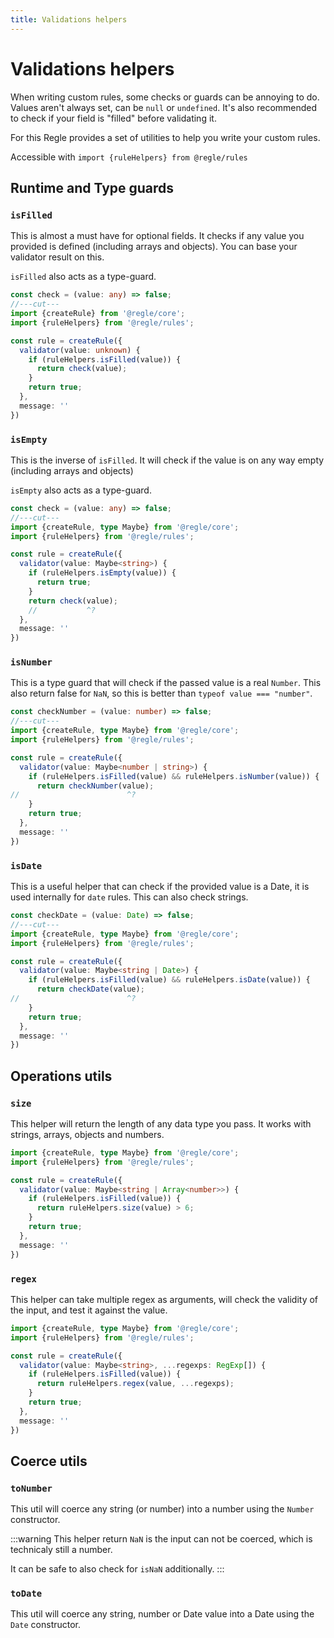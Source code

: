 ```yaml
---
title: Validations helpers
---
```


# Validations helpers

When writing custom rules, some checks or guards can be annoying to do. Values aren't always set, can be `null` or `undefined`.
It's also recommended to check if your field is "filled" before validating it.

For this Regle provides a set of utilities to help you write your custom rules.

Accessible with `import {ruleHelpers} from @regle/rules`

## Runtime and Type guards

### `isFilled`

This is almost a must have for optional fields. It checks if any value you provided is defined (including arrays and objects).
You can base your validator result on this.

`isFilled` also acts as a type-guard.

```ts twoslash
const check = (value: any) => false;
//---cut---
import {createRule} from '@regle/core';
import {ruleHelpers} from '@regle/rules';

const rule = createRule({
  validator(value: unknown) {
    if (ruleHelpers.isFilled(value)) {
      return check(value);
    }
    return true;
  },
  message: ''
})
```

### `isEmpty`

This is the inverse of `isFilled`. It will check if the value is on any way empty (including arrays and objects)

`isEmpty` also acts as a type-guard.

```ts twoslash
const check = (value: any) => false;
//---cut---
import {createRule, type Maybe} from '@regle/core';
import {ruleHelpers} from '@regle/rules';

const rule = createRule({
  validator(value: Maybe<string>) {
    if (ruleHelpers.isEmpty(value)) {
      return true;
    }
    return check(value);
    //           ^?
  },
  message: ''
})
```


### `isNumber`

This is a type guard that will check if the passed value is a real `Number`.
This also return false for `NaN`, so this is better than `typeof value === "number"`.

```ts twoslash
const checkNumber = (value: number) => false;
//---cut---
import {createRule, type Maybe} from '@regle/core';
import {ruleHelpers} from '@regle/rules';

const rule = createRule({
  validator(value: Maybe<number | string>) {
    if (ruleHelpers.isFilled(value) && ruleHelpers.isNumber(value)) {
      return checkNumber(value);
//                        ^?
    }
    return true;
  },
  message: ''
})
```


### `isDate`

This is a useful helper that can check if the provided value is a Date, it is used internally for `date` rules.
This can also check strings.

```ts twoslash
const checkDate = (value: Date) => false;
//---cut---
import {createRule, type Maybe} from '@regle/core';
import {ruleHelpers} from '@regle/rules';

const rule = createRule({
  validator(value: Maybe<string | Date>) {
    if (ruleHelpers.isFilled(value) && ruleHelpers.isDate(value)) {
      return checkDate(value);
//                        ^?
    }
    return true;
  },
  message: ''
})
```

## Operations utils

### `size`

This helper will return the length of any data type you pass.
It works with strings, arrays, objects and numbers.

```ts twoslash
import {createRule, type Maybe} from '@regle/core';
import {ruleHelpers} from '@regle/rules';

const rule = createRule({
  validator(value: Maybe<string | Array<number>>) {
    if (ruleHelpers.isFilled(value)) {
      return ruleHelpers.size(value) > 6;
    }
    return true;
  },
  message: ''
})
```

### `regex`

This helper can take multiple regex as arguments, will check the validity of the input, and test it against the value.

```ts twoslash
import {createRule, type Maybe} from '@regle/core';
import {ruleHelpers} from '@regle/rules';

const rule = createRule({
  validator(value: Maybe<string>, ...regexps: RegExp[]) {
    if (ruleHelpers.isFilled(value)) {
      return ruleHelpers.regex(value, ...regexps);
    }
    return true;
  },
  message: ''
})
```

## Coerce utils

### `toNumber`

This util will coerce any string (or number) into a number using the `Number` constructor.

:::warning
This helper return `NaN` is the input can not be coerced, which is technicaly still a number.

It can be safe to also check for `isNaN` additionally.
:::


### `toDate`

This util will coerce any string, number or Date value into a Date using the `Date` constructor.
